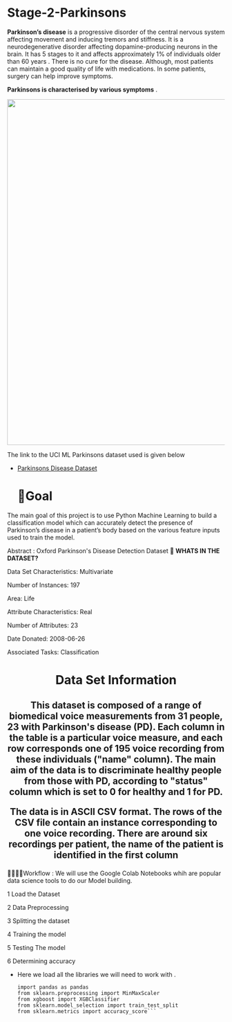 # Stage-2-Parkinsons
**Parkinson’s disease** is a progressive disorder of the central nervous system affecting movement and inducing tremors and stiffness. It is a neurodegenerative disorder affecting dopamine-producing neurons in the brain. It has 5 stages to it and affects approximately 1% of individuals older than 60 years . There is no cure for the disease. Although, most patients can maintain a good quality of life with medications. In some patients, surgery can help improve symptoms. 

**Parkinsons is characterised  by various symptoms** .
<p align="center">
<img src="https://user-images.githubusercontent.com/68779543/138735867-52693f6d-d427-4ce9-8b9a-fc7589de27ea.png" width="799" heigth="805">


The link to the UCI ML Parkinsons dataset used is given below 
* [Parkinsons Disease Dataset ](https://archive.ics.uci.edu/ml/machine-learning-databases/parkinsons/)

  # 📌Goal
The main goal of this project is to use Python Machine Learning to build a classification model which can accurately detect the presence of Parkinson’s disease in a patient’s body based on the various feature inputs used to train the model.
  
 Abstract : Oxford Parkinson's Disease Detection Dataset
🚀 **WHATS IN THE DATASET?**

  Data Set Characteristics: Multivariate

  Number of Instances: 197

  Area: Life

  Attribute Characteristics: Real
  

  Number of Attributes: 23

  Date Donated: 2008-06-26

  Associated Tasks: Classification
  
  <h1 align="center"> Data Set Information</h1>
  
  <h2 align="center"> This dataset is composed of a range of biomedical voice measurements from 
31 people, 23 with Parkinson's disease (PD). Each column in the table is a 
particular voice measure, and each row corresponds one of 195 voice 
recording from these individuals ("name" column). The main aim of the data 
is to discriminate healthy people from those with PD, according to "status" 
column which is set to 0 for healthy and 1 for PD.

The data is in ASCII CSV format. The rows of the CSV file contain an 
instance corresponding to one voice recording. There are around six 
recordings per patient, the name of the patient is identified in the first 
column</h2>

👩‍🔬👩‍💻Workflow :
We will use the Google Colab Notebooks whih are popular data science tools to do our Model building.

1 Load the Dataset

2 Data Preprocessing

3 Splitting the dataset 

4 Training the model 

5 Testing The model

6 Determining accuracy

* Here we load all the libraries we will need to work with .

  ```
  import pandas as pandas
  from sklearn.preprocessing import MinMaxScaler
  from xgboost import XGBClassifier
  from sklearn.model_selection import train_test_split
  from sklearn.metrics import accuracy_score```
